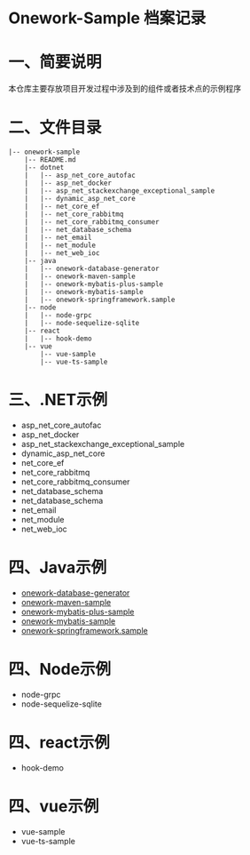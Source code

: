# Onework-Sample 档案记录
# 一、简要说明
本仓库主要存放项目开发过程中涉及到的组件或者技术点的示例程序

# 二、文件目录
```Plain Text
|-- onework-sample
    |-- README.md
    |-- dotnet
    |   |-- asp_net_core_autofac
    |   |-- asp_net_docker
    |   |-- asp_net_stackexchange_exceptional_sample
    |   |-- dynamic_asp_net_core
    |   |-- net_core_ef
    |   |-- net_core_rabbitmq
    |   |-- net_core_rabbitmq_consumer
    |   |-- net_database_schema
    |   |-- net_email
    |   |-- net_module
    |   |-- net_web_ioc
    |-- java
    |   |-- onework-database-generator
    |   |-- onework-maven-sample
    |   |-- onework-mybatis-plus-sample
    |   |-- onework-mybatis-sample
    |   |-- onework-springframework.sample
    |-- node
    |   |-- node-grpc
    |   |-- node-sequelize-sqlite
    |-- react
    |   |-- hook-demo
    |-- vue
        |-- vue-sample
        |-- vue-ts-sample
```
# 三、.NET示例
* asp\_net\_core\_autofac
* asp\_net\_docker
* asp\_net\_stackexchange\_exceptional\_sample
* dynamic\_asp\_net\_core
* net\_core\_ef
* net\_core\_rabbitmq
* net\_core\_rabbitmq\_consumer
* net\_database\_schema
* net\_database\_schema
* net\_email
* net\_module
* net\_web\_ioc

# 四、Java示例
* [onework-database-generator](https://juejin.cn/post/7045183414994993188)
* [onework-maven-sample](https://juejin.cn/post/7043987410694176804)
* [onework-mybatis-plus-sample](https://juejin.cn/post/7045183414994993188)
* [onework-mybatis-sample](https://juejin.cn/post/7044421675575672839)
* [onework-springframework.sample](https://juejin.cn/post/7046211313772527623)

# 四、Node示例
* node-grpc
* node-sequelize-sqlite

# 四、react示例
* hook-demo

# 四、vue示例
* vue-sample
* vue-ts-sample